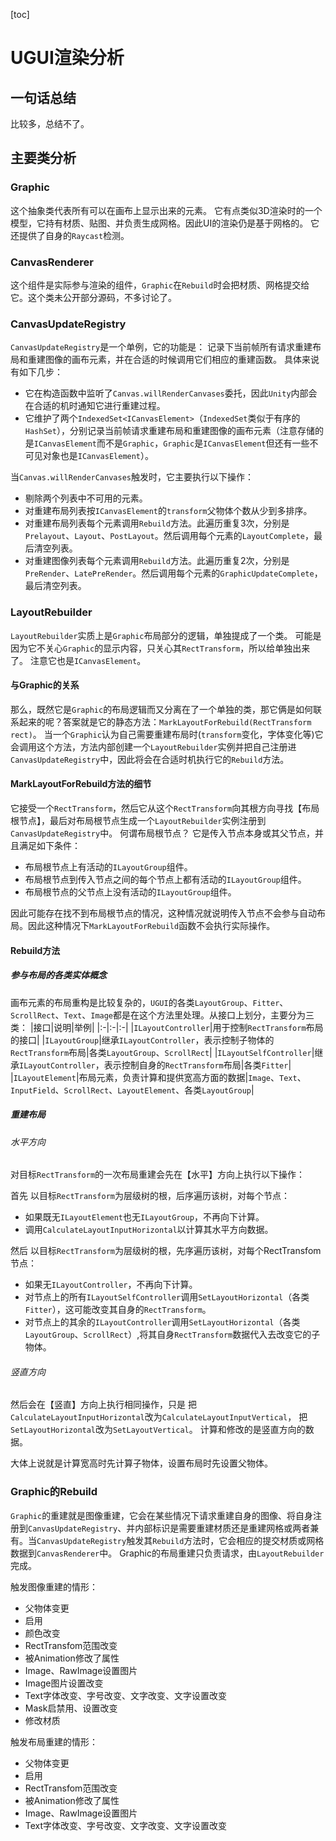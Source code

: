 [toc]

# UGUI渲染分析
## 一句话总结
比较多，总结不了。

## 主要类分析
### Graphic
这个抽象类代表所有可以在画布上显示出来的元素。
它有点类似3D渲染时的一个模型，它持有材质、贴图、并负责生成网格。因此UI的渲染仍是基于网格的。
它还提供了自身的`Raycast`检测。

### CanvasRenderer
这个组件是实际参与渲染的组件，`Graphic`在`Rebuild`时会把材质、网格提交给它。这个类未公开部分源码，不多讨论了。

### CanvasUpdateRegistry
`CanvasUpdateRegistry`是一个单例，它的功能是：
记录下当前帧所有请求重建布局和重建图像的画布元素，并在合适的时候调用它们相应的重建函数。
具体来说有如下几步：

- 它在构造函数中监听了`Canvas.willRenderCanvases`委托，因此`Unity`内部会在合适的机时通知它进行重建过程。
- 它维护了两个`IndexedSet<ICanvasElement>`（`IndexedSet`类似于有序的`HashSet`），分别记录当前帧请求重建布局和重建图像的画布元素（注意存储的是`ICanvasElement`而不是`Graphic`，`Graphic`是`ICanvasElement`但还有一些不可见对象也是`ICanvasElement`）。

当`Canvas.willRenderCanvases`触发时，它主要执行以下操作：

- 剔除两个列表中不可用的元素。
- 对重建布局列表按`ICanvasElement`的`transform`父物体个数从少到多排序。
- 对重建布局列表每个元素调用`Rebuild`方法。此遍历重复3次，分别是`Prelayout`、`Layout`、`PostLayout`。然后调用每个元素的`LayoutComplete`，最后清空列表。
- 对重建图像列表每个元素调用`Rebuild`方法。此遍历重复2次，分别是`PreRender`、`LatePreRender`。然后调用每个元素的`GraphicUpdateComplete`，最后清空列表。

### LayoutRebuilder
`LayoutRebuilder`实质上是`Graphic`布局部分的逻辑，单独提成了一个类。
可能是因为它不关心`Graphic`的显示内容，只关心其`RectTransform`，所以给单独出来了。
注意它也是`ICanvasElement`。

#### 与Graphic的关系
那么，既然它是`Graphic`的布局逻辑而又分离在了一个单独的类，那它俩是如何联系起来的呢？答案就是它的静态方法：`MarkLayoutForRebuild(RectTransform rect)`。
当一个`Graphic`认为自己需要重建布局时(`transform`变化，字体变化等)它会调用这个方法，方法内部创建一个`LayoutRebuilder`实例并把自己注册进`CanvasUpdateRegistry`中，因此将会在合适时机执行它的`Rebuild`方法。

#### MarkLayoutForRebuild方法的细节
它接受一个`RectTransform`，然后它从这个`RectTransform`向其根方向寻找【布局根节点】，最后对布局根节点生成一个`LayoutRebuilder`实例注册到`CanvasUpdateRegistry`中。
何谓布局根节点？
它是传入节点本身或其父节点，并且满足如下条件：
- 布局根节点上有活动的`ILayoutGroup`组件。
- 布局根节点到传入节点之间的每个节点上都有活动的`ILayoutGroup`组件。
- 布局根节点的父节点上没有活动的`ILayoutGroup`组件。

因此可能存在找不到布局根节点的情况，这种情况就说明传入节点不会参与自动布局。因此这种情况下`MarkLayoutForRebuild`函数不会执行实际操作。

#### Rebuild方法
##### 参与布局的各类实体概念
画布元素的布局重构是比较复杂的，`UGUI`的各类`LayoutGroup`、`Fitter`、`ScrollRect`、`Text`、`Image`都是在这个方法里处理。从接口上划分，主要分为三类：
|接口|说明|举例|
|:-|:-|:-|
|`ILayoutController`|用于控制`RectTransform`布局的接口|
|`ILayoutGroup`|继承`ILayoutController`，表示控制子物体的`RectTransform`布局|各类`LayoutGroup`、`ScrollRect`|
|`ILayoutSelfController`|继承`ILayoutController`，表示控制自身的`RectTransform`布局|各类`Fitter`|
|`ILayoutElement`|布局元素，负责计算和提供宽高方面的数据|`Image`、`Text`、`InputField`、`ScrollRect`、`LayoutElement`、各类`LayoutGroup`|

##### 重建布局
###### 水平方向
对目标`RectTransform`的一次布局重建会先在【水平】方向上执行以下操作：

首先
以目标`RectTransform`为层级树的根，后序遍历该树，对每个节点：
- 如果既无`ILayoutElement`也无`ILayoutGroup`，不再向下计算。
- 调用`CalculateLayoutInputHorizontal`以计算其水平方向数据。

然后
以目标`RectTransform`为层级树的根，先序遍历该树，对每个RectTransfom节点：
- 如果无`ILayoutController`，不再向下计算。
- 对节点上的所有`ILayoutSelfController`调用`SetLayoutHorizontal`（各类`Fitter`），这可能改变其自身的`RectTransform`。
- 对节点上的其余的`ILayoutController`调用`SetLayoutHorizontal`（各类`LayoutGroup`、`ScrollRect`）,将其自身`RectTransform`数据代入去改变它的子物体。

###### 竖直方向
然后会在【竖直】方向上执行相同操作，只是
把`CalculateLayoutInputHorizontal`改为`CalculateLayoutInputVertical`，
把`SetLayoutHorizontal`改为`SetLayoutVertical`。
计算和修改的是竖直方向的数据。

大体上说就是计算宽高时先计算子物体，设置布局时先设置父物体。

### Graphic的Rebuild
`Graphic`的重建就是图像重建，它会在某些情况下请求重建自身的图像、将自身注册到`CanvasUpdateRegistry`、并内部标识是需要重建材质还是重建网格或两者兼有。当`CanvasUpdateRegistry`触发其`Rebuild`方法时，它会相应的提交材质或网格数据到`CanvasRenderer`中。
Graphic的布局重建只负责请求，由`LayoutRebuilder`完成。

触发图像重建的情形：
- 父物体变更
- 启用
- 颜色改变
- RectTransfom范围改变
- 被Animation修改了属性
- Image、RawImage设置图片
- Image图片设置改变
- Text字体改变、字号改变、文字改变、文字设置改变
- Mask启禁用、设置改变
- 修改材质

触发布局重建的情形：
- 父物体变更
- 启用
- RectTransfom范围改变
- 被Animation修改了属性
- Image、RawImage设置图片
- Text字体改变、字号改变、文字改变、文字设置改变